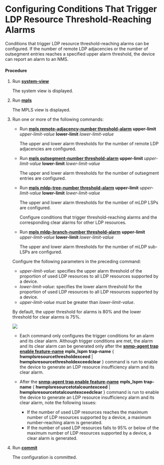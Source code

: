 Configuring Conditions That Trigger LDP Resource Threshold-Reaching Alarms
==========================================================================

Conditions that trigger LDP resource threshold-reaching alarms can be configured. If the number of remote LDP adjacencies or the number of outsegment entries reaches a specified upper alarm threshold, the device can report an alarm to an NMS.

#### Procedure

1. Run [**system-view**](cmdqueryname=system-view)
   
   
   
   The system view is displayed.
2. Run [**mpls**](cmdqueryname=mpls)
   
   
   
   The MPLS view is displayed.
3. Run one or more of the following commands:
   * Run [**mpls remote-adjacency-number threshold-alarm**](cmdqueryname=mpls+remote-adjacency-number+threshold-alarm+upper-limit) **upper-limit** *upper-limit-value* **lower-limit** *lower-limit-value*
     
     The upper and lower alarm thresholds for the number of remote LDP adjacencies are configured.
   * Run [**mpls outsegment-number threshold-alarm**](cmdqueryname=mpls+outsegment-number+threshold-alarm+upper-limit+lower-limit) **upper-limit** *upper-limit-value* **lower-limit** *lower-limit-value*
     
     The upper and lower alarm thresholds for the number of outsegment entries are configured.
   * Run [**mpls mldp-tree-number threshold-alarm**](cmdqueryname=mpls+mldp-tree-number+threshold-alarm+upper-limit+lower-limit) **upper-limit** *upper-limit-value* **lower-limit** *lower-limit-value*
     
     The upper and lower alarm thresholds for the number of mLDP LSPs are configured.
     
     Configure conditions that trigger threshold-reaching alarms and the corresponding clear alarms for other LDP resources.
   * Run [**mpls mldp-branch-number threshold-alarm**](cmdqueryname=mpls+mldp-branch-number+threshold-alarm+upper-limit+lower-limit) **upper-limit** *upper-limit-value* **lower-limit** *lower-limit-value*
     
     The upper and lower alarm thresholds for the number of mLDP sub-LSPs are configured.
   
   
   
   Configure the following parameters in the preceding command:
   
   * *upper-limit-value*: specifies the upper alarm threshold of the proportion of used LDP resources to all LDP resources supported by a device.
   * *lower-limit-value*: specifies the lower alarm threshold for the proportion of used LDP resources to all LDP resources supported by a device.
   * *upper-limit-value* must be greater than *lower-limit-value*.
   
   By default, the upper threshold for alarms is 80% and the lower threshold for clear alarms is 75%.
   
   ![](../../../../public_sys-resources/note_3.0-en-us.png) 
   * Each command only configures the trigger conditions for an alarm and its clear alarm. Although trigger conditions are met, the alarm and its clear alarm can be generated only after the [**snmp-agent trap enable feature-name**](cmdqueryname=snmp-agent+trap+enable+feature-name+mpls_lspm+trap-name) **mpls\_lspm** **trap-name** { **hwmplsresourcethresholdexceed** | **hwmplsresourcethresholdexceedclear** } command is run to enable the device to generate an LDP resource insufficiency alarm and its clear alarm.
   * After the [**snmp-agent trap enable feature-name**](cmdqueryname=snmp-agent+trap+enable+feature-name+mpls_lspm+trap-name) **mpls\_lspm** **trap-name** { **hwmplsresourcetotalcountexceed** | **hwmplsresourcetotalcountexceedclear** } command is run to enable the device to generate an LDP resource insufficiency alarm and its clear alarm, note the following issues:
     
     + If the number of used LDP resources reaches the maximum number of LDP resources supported by a device, a maximum number-reaching alarm is generated.
     + If the number of used LDP resources falls to 95% or below of the maximum number of LDP resources supported by a device, a clear alarm is generated.
4. Run [**commit**](cmdqueryname=commit)
   
   
   
   The configuration is committed.